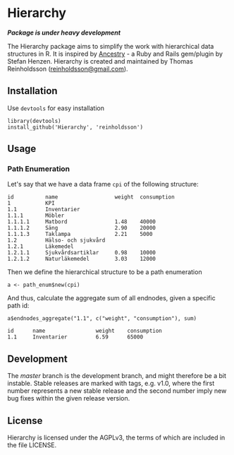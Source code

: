 Hierarchy
=========

 ***Package is under heavy development***

The Hierarchy package aims to simplify the work with hierarchical data structures in R. 
It is inspired by [Ancestry](https://github.com/stefankroes/ancestry) - a Ruby and Rails gem/plugin by Stefan Henzen.
Hierarchy is created and maintained by Thomas Reinholdsson (<reinholdsson@gmail.com>).


## Installation

Use `devtools` for easy installation

    library(devtools)
    install_github('Hierarchy', 'reinholdsson')

## Usage

### Path Enumeration

Let's say that we have a data frame `cpi` of the following structure:

    id          name                  weight  consumption
    1           KPI                   
    1.1         Inventarier          
    1.1.1       Möbler               
    1.1.1.1     Matbord               1.48    40000
    1.1.1.2     Säng                  2.90    20000
    1.1.1.3     Taklampa              2.21    5000
    1.2         Hälso- och sjukvård  
    1.2.1       Läkemedel             
    1.2.1.1     Sjukvårdsartiklar     0.98    10000
    1.2.1.2     Naturläkemedel        3.03    12000


Then we define the hierarchical structure to be a path enumeration 

    a <- path_enum$new(cpi)

And thus, calculate the aggregate sum of all endnodes, given a specific path id:

    a$endnodes_aggregate("1.1", c("weight", "consumption"), sum)
    
    id      name                weight    consumption
    1.1     Inventarier         6.59      65000


## Development

The *master* branch is the development branch, and might therefore be a bit instable. Stable releases are marked with tags, e.g. v1.0, where the first number represents a new stable release and the second number imply new bug fixes within the given release version.


## License

Hierarchy is licensed under the AGPLv3, the terms of which are included in the file LICENSE.

